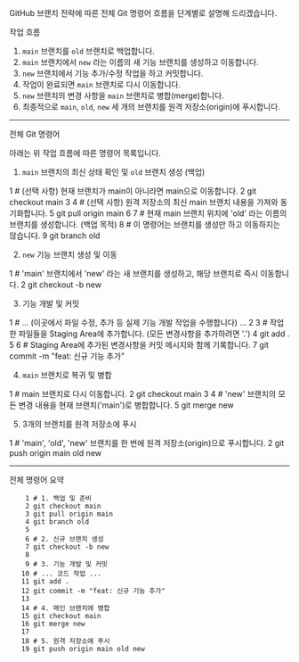 GitHub 브랜치 전략에 따른 전체 Git 명령어 흐름을 단계별로 설명해 드리겠습니다.

  작업 흐름

   1. `main` 브랜치를 `old` 브랜치로 백업합니다.
   2. `main` 브랜치에서 `new` 라는 이름의 새 기능 브랜치를 생성하고 이동합니다.
   3. `new` 브랜치에서 기능 추가/수정 작업을 하고 커밋합니다.
   4. 작업이 완료되면 `main` 브랜치로 다시 이동합니다.
   5. `new` 브랜치의 변경 사항을 `main` 브랜치로 병합(merge)합니다.
   6. 최종적으로 `main`, `old`, `new` 세 개의 브랜치를 원격 저장소(origin)에 푸시합니다.

  ---

  전체 Git 명령어

  아래는 위 작업 흐름에 따른 명령어 목록입니다.

  1. `main` 브랜치의 최신 상태 확인 및 `old` 브랜치 생성 (백업)

   1 # (선택 사항) 현재 브랜치가 main이 아니라면 main으로 이동합니다.
   2 git checkout main
   3 
   4 # (선택 사항) 원격 저장소의 최신 main 브랜치 내용을 가져와 동기화합니다.
   5 git pull origin main
   6 
   7 # 현재 main 브랜치 위치에 'old' 라는 이름의 브랜치를 생성합니다. (백업 목적)
   8 # 이 명령어는 브랜치를 생성만 하고 이동하지는 않습니다.
   9 git branch old

  2. `new` 기능 브랜치 생성 및 이동

   1 # 'main' 브랜치에서 'new' 라는 새 브랜치를 생성하고, 해당 브랜치로 즉시 이동합니다.
   2 git checkout -b new

  3. 기능 개발 및 커밋

   1 # ... (이곳에서 파일 수정, 추가 등 실제 기능 개발 작업을 수행합니다) ...
   2 
   3 # 작업한 파일들을 Staging Area에 추가합니다. (모든 변경사항을 추가하려면 '.')
   4 git add .
   5 
   6 # Staging Area에 추가된 변경사항을 커밋 메시지와 함께 기록합니다.
   7 git commit -m "feat: 신규 기능 추가"

  4. `main` 브랜치로 복귀 및 병합

   1 # main 브랜치로 다시 이동합니다.
   2 git checkout main
   3 
   4 # 'new' 브랜치의 모든 변경 내용을 현재 브랜치('main')로 병합합니다.
   5 git merge new

  5. 3개의 브랜치를 원격 저장소에 푸시

   1 # 'main', 'old', 'new' 브랜치를 한 번에 원격 저장소(origin)으로 푸시합니다.
   2 git push origin main old new

  ---

  전체 명령어 요약
```
    1 # 1. 백업 및 준비
    2 git checkout main
    3 git pull origin main
    4 git branch old
    5 
    6 # 2. 신규 브랜치 생성
    7 git checkout -b new
    8 
    9 # 3. 기능 개발 및 커밋
   10 # ... 코드 작업 ...
   11 git add .
   12 git commit -m "feat: 신규 기능 추가"
   13 
   14 # 4. 메인 브랜치에 병합
   15 git checkout main
   16 git merge new
   17 
   18 # 5. 원격 저장소에 푸시
   19 git push origin main old new
```